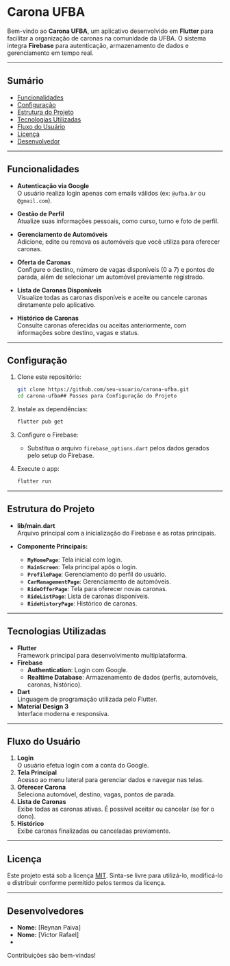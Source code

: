 # Carona UFBA

Bem-vindo ao **Carona UFBA**, um aplicativo desenvolvido em **Flutter** para facilitar a organização de caronas na comunidade da UFBA. O sistema integra **Firebase** para autenticação, armazenamento de dados e gerenciamento em tempo real.

---

## Sumário
- [Funcionalidades](#funcionalidades)
- [Configuração](#configuração)
- [Estrutura do Projeto](#estrutura-do-projeto)
- [Tecnologias Utilizadas](#tecnologias-utilizadas)
- [Fluxo do Usuário](#fluxo-do-usuário)
- [Licença](#licença)
- [Desenvolvedor](#desenvolvedor)

---

## Funcionalidades
- **Autenticação via Google**  
  O usuário realiza login apenas com emails válidos (ex: `@ufba.br` ou `@gmail.com`).
  
- **Gestão de Perfil**  
  Atualize suas informações pessoais, como curso, turno e foto de perfil.

- **Gerenciamento de Automóveis**  
  Adicione, edite ou remova os automóveis que você utiliza para oferecer caronas.

- **Oferta de Caronas**  
  Configure o destino, número de vagas disponíveis (0 a 7) e pontos de parada, além de selecionar um automóvel previamente registrado.

- **Lista de Caronas Disponíveis**  
  Visualize todas as caronas disponíveis e aceite ou cancele caronas diretamente pelo aplicativo.

- **Histórico de Caronas**  
  Consulte caronas oferecidas ou aceitas anteriormente, com informações sobre destino, vagas e status.

---

## Configuração
1. Clone este repositório:
   ```bash
   git clone https://github.com/seu-usuario/carona-ufba.git
   cd carona-ufba## Passos para Configuração do Projeto

2. Instale as dependências:
   ```bash
   flutter pub get
   ```

3. Configure o Firebase:
   - Substitua o arquivo `firebase_options.dart` pelos dados gerados pelo setup do Firebase.

4. Execute o app:
   ```bash
   flutter run
   ```

---

## Estrutura do Projeto
- **lib/main.dart**  
  Arquivo principal com a inicialização do Firebase e as rotas principais.
  
- **Componente Principais:**
  - **`MyHomePage`**: Tela inicial com login.
  - **`MainScreen`**: Tela principal após o login.
  - **`ProfilePage`**: Gerenciamento do perfil do usuário.
  - **`CarManagementPage`**: Gerenciamento de automóveis.
  - **`RideOfferPage`**: Tela para oferecer novas caronas.
  - **`RideListPage`**: Lista de caronas disponíveis.
  - **`RideHistoryPage`**: Histórico de caronas.

---

## Tecnologias Utilizadas
- **Flutter**  
  Framework principal para desenvolvimento multiplataforma.
- **Firebase**  
  - **Authentication**: Login com Google.
  - **Realtime Database**: Armazenamento de dados (perfis, automóveis, caronas, histórico).
- **Dart**  
  Linguagem de programação utilizada pelo Flutter.
- **Material Design 3**  
  Interface moderna e responsiva.

---

## Fluxo do Usuário
1. **Login**  
   O usuário efetua login com a conta do Google.
2. **Tela Principal**  
   Acesso ao menu lateral para gerenciar dados e navegar nas telas.
3. **Oferecer Carona**  
   Seleciona automóvel, destino, vagas, pontos de parada.
4. **Lista de Caronas**  
   Exibe todas as caronas ativas. É possível aceitar ou cancelar (se for o dono).
5. **Histórico**  
   Exibe caronas finalizadas ou canceladas previamente.

---

## Licença
Este projeto está sob a licença [MIT](LICENSE). Sinta-se livre para utilizá-lo, modificá-lo e distribuir conforme permitido pelos termos da licença.

---

## Desenvolvedores
- **Nome:** [Reynan Paiva]
- **Nome:** [Victor Rafael]
- 
Contribuições são bem-vindas!
